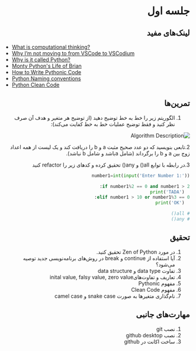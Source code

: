 <div dir="rtl">

#  جلسه اول

## لینک‌های مفید

  </div>

- [What is computational thinking?](https://www.computationalthinking.org/)
- [Why I’m not moving to from VSCode to VSCodium](https://www.youtube.com/watch?v=Yf8O5c94KtY)
- [Why is it called Python?](https://docs.python.org/3/faq/general.html#do-i-have-to-like-monty-python-s-flying-circus)
- [Monty Python's Life of Brian](https://www.imdb.com/title/tt0079470/)
- [How to Write Pythonic Code](https://towardsdatascience.com/how-to-write-pythonic-code-208ec1513c49)
- [Python Naming conventions](https://peps.python.org/pep-0008/#naming-conventions)
- [Python Clean Code](https://github.com/zedr/clean-code-python)

<div dir="rtl">

## تمرین‌ها

1. الگوریتم زیر را خط به خط توضیح دهید (از توضیح هر متغیر و هدف آن صرف نظر کنید و فقط توضیح عملیات خط به خط کفایت می‌کند):

![Algorithm Description](./perceptron.png)

<div dir="rtl">

2.تابعی بنویسید که دو عدد صحیح مثبت a و b را دریافت کند و یک لیست از همه اعداد زوج بین a و b را برگرداند (شامل aباشد و شامل b نباشد).


3.در رابطه با توابع all() و any() تحقیق کرده و کدهای زیر را refactor کنید


  </div>
  
  ```python
  number1=int(input('Enter Number 1:'))

  if number1%2 == 0 and number1 > 2:
    print('TADA')
  elif number1 > 10 or number1%3 == 0:
    print('OK')

  # all()
  # any()

  ```


<div dir="rtl">


## تحقیق
1. در مورد Zen of Python تحقیق کنید.
2. آیا استفاده از continue و break در روش‌های برنامه‌نویسی جدید توصیه می‌شود؟
3. تفاوت data type و data structure
4. تعاریف و تفاوت‌هایinital value, falsy value, zero value
5. مفهوم Pythonic
6. مفهوم Clean Code
7. نام‌گذاری متغیرها به صورت snake case و camel case

## مهارت‌های جانبی
1. نصب git
2. نصب github desktop
3. ساخت اکانت در github
